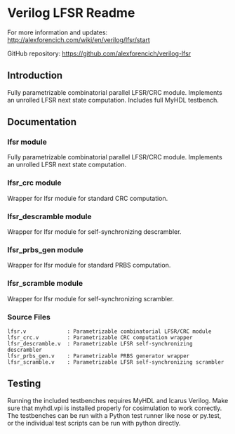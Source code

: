 # Verilog LFSR Readme

For more information and updates: http://alexforencich.com/wiki/en/verilog/lfsr/start

GitHub repository: https://github.com/alexforencich/verilog-lfsr

## Introduction

Fully parametrizable combinatorial parallel LFSR/CRC module.  Implements an
unrolled LFSR next state computation.  Includes full MyHDL testbench.

## Documentation

### lfsr module

Fully parametrizable combinatorial parallel LFSR/CRC module.  Implements an
unrolled LFSR next state computation.

### lfsr_crc module

Wrapper for lfsr module for standard CRC computation.

### lfsr_descramble module

Wrapper for lfsr module for self-synchronizing descrambler.

### lfsr_prbs_gen module

Wrapper for lfsr module for standard PRBS computation.

### lfsr_scramble module

Wrapper for lfsr module for self-synchronizing scrambler.

### Source Files

    lfsr.v             : Parametrizable combinatorial LFSR/CRC module
    lfsr_crc.v         : Parametrizable CRC computation wrapper
    lfsr_descramble.v  : Parametrizable LFSR self-synchronizing descrambler
    lfsr_prbs_gen.v    : Parametrizable PRBS generator wrapper
    lfsr_scramble.v    : Parametrizable LFSR self-synchronizing scrambler

## Testing

Running the included testbenches requires MyHDL and Icarus Verilog.  Make sure
that myhdl.vpi is installed properly for cosimulation to work correctly.  The
testbenches can be run with a Python test runner like nose or py.test, or the
individual test scripts can be run with python directly.
